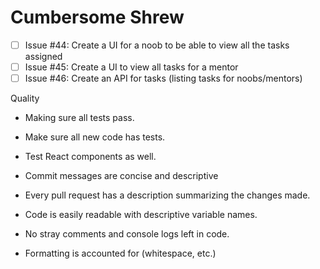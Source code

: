 # Cumbersome Shrew

- [ ] Issue #44: Create a UI for a noob to be able to view all the tasks assigned
- [ ] Issue #45: Create a UI to view all tasks for a mentor
- [ ] Issue #46: Create an API for tasks (listing tasks for noobs/mentors)

Quality
* Making sure all tests pass.
* Make sure all new code has tests.
* Test React components as well.

* Commit messages are concise and descriptive
* Every pull request has a description summarizing the changes made.

* Code is easily readable with descriptive variable names.
* No stray comments and console logs left in code.
* Formatting is accounted for (whitespace, etc.)
